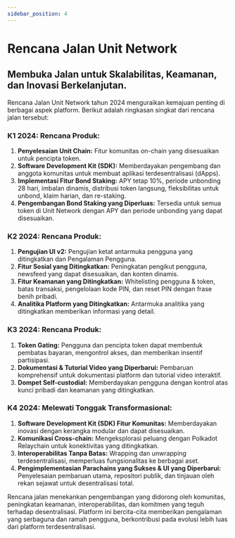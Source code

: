 ```yaml
---
sidebar_position: 4
---
```


# Rencana Jalan Unit Network

## Membuka Jalan untuk Skalabilitas, Keamanan, dan Inovasi Berkelanjutan.

Rencana Jalan Unit Network tahun 2024 menguraikan kemajuan penting di berbagai aspek platform. Berikut adalah ringkasan singkat dari rencana jalan tersebut:

### K1 2024: Rencana Produk:

1. **Penyelesaian Unit Chain:** Fitur komunitas on-chain yang disesuaikan untuk pencipta token.
2. **Software Development Kit (SDK):** Memberdayakan pengembang dan anggota komunitas untuk membuat aplikasi terdesentralisasi (dApps).
3. **Implementasi Fitur Bond Staking:** APY tetap 10%, periode unbonding 28 hari, imbalan dinamis, distribusi token langsung, fleksibilitas untuk unbond, klaim harian, dan re-staking.
4. **Pengembangan Bond Staking yang Diperluas:** Tersedia untuk semua token di Unit Network dengan APY dan periode unbonding yang dapat disesuaikan.

### K2 2024: Rencana Produk:

1. **Pengujian UI v2:** Pengujian ketat antarmuka pengguna yang ditingkatkan dan Pengalaman Pengguna.
2. **Fitur Sosial yang Ditingkatkan:** Peningkatan pengikut pengguna, newsfeed yang dapat disesuaikan, dan konten dinamis.
3. **Fitur Keamanan yang Ditingkatkan:** Whitelisting pengguna & token, batas transaksi, pengelolaan kode PIN, dan reset PIN dengan frase benih pribadi.
4. **Analitika Platform yang Ditingkatkan:** Antarmuka analitika yang ditingkatkan memberikan informasi yang detail.

### K3 2024: Rencana Produk:

1. **Token Gating:** Pengguna dan pencipta token dapat membentuk pembatas bayaran, mengontrol akses, dan memberikan insentif partisipasi.
2. **Dokumentasi & Tutorial Video yang Diperbarui:** Pembaruan komprehensif untuk dokumentasi platform dan tutorial video interaktif.
3. **Dompet Self-custodial:** Memberdayakan pengguna dengan kontrol atas kunci pribadi dan keamanan yang ditingkatkan.

### K4 2024: Melewati Tonggak Transformasional:

1. **Software Development Kit (SDK) Fitur Komunitas:** Memberdayakan inovasi dengan kerangka modular dan dapat disesuaikan.
2. **Komunikasi Cross-chain:** Mengeksplorasi peluang dengan Polkadot Relaychain untuk konektivitas yang ditingkatkan.
3. **Interoperabilitas Tanpa Batas:** Wrapping dan unwrapping terdesentralisasi, memperluas fungsionalitas ke berbagai aset.
4. **Pengimplementasian Parachains yang Sukses & UI yang Diperbarui:** Penyelesaian pembaruan utama, repositori publik, dan tinjauan oleh rekan sejawat untuk desentralisasi total.

Rencana jalan menekankan pengembangan yang didorong oleh komunitas, peningkatan keamanan, interoperabilitas, dan komitmen yang teguh terhadap desentralisasi. Platform ini bercita-cita memberikan pengalaman yang serbaguna dan ramah pengguna, berkontribusi pada evolusi lebih luas dari platform terdesentralisasi.
